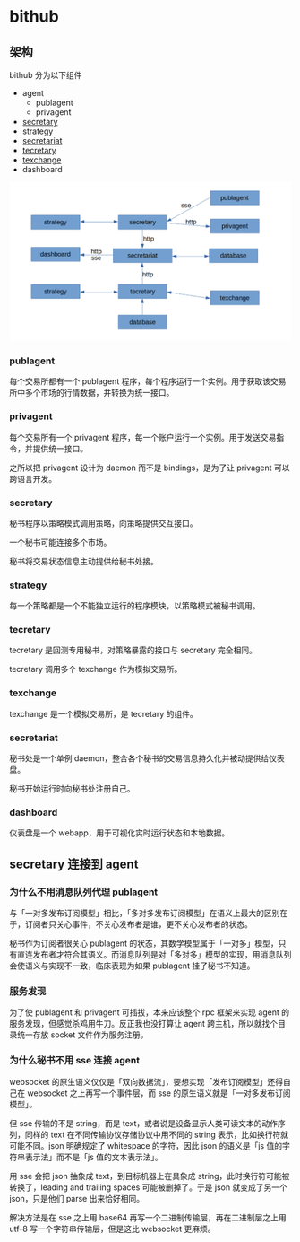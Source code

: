 # bithub

## 架构

bithub 分为以下组件

- agent
    - publagent
    - privagent
- [secretary](https://github.com/bithub-framework/secretary)
- strategy
- [secretariat](https://github.com/bithub-framework/secretariat)
- [tecretary](https://github.com/bithub-framework/tecretary)
- [texchange](https://github.com/bithub-framework/texchange)
- dashboard

![architecture](./arch.png)

### publagent

每个交易所都有一个 publagent 程序，每个程序运行一个实例。用于获取该交易所中多个市场的行情数据，并转换为统一接口。

### privagent

每个交易所有一个 privagent 程序，每一个账户运行一个实例。用于发送交易指令，并提供统一接口。

之所以把 privagent 设计为 daemon 而不是 bindings，是为了让 privagent 可以跨语言开发。

### secretary

秘书程序以策略模式调用策略，向策略提供交互接口。

一个秘书可能连接多个市场。

秘书将交易状态信息主动提供给秘书处接。

### strategy

每一个策略都是一个不能独立运行的程序模块，以策略模式被秘书调用。

### tecretary

tecretary 是回测专用秘书，对策略暴露的接口与 secretary 完全相同。

tecretary 调用多个 texchange 作为模拟交易所。

### texchange

texchange 是一个模拟交易所，是 tecretary 的组件。

### secretariat

秘书处是一个单例 daemon，整合各个秘书的交易信息持久化并被动提供给仪表盘。

秘书开始运行时向秘书处注册自己。

### dashboard

仪表盘是一个 webapp，用于可视化实时运行状态和本地数据。

## secretary 连接到 agent

### 为什么不用消息队列代理 publagent

与「一对多发布订阅模型」相比，「多对多发布订阅模型」在语义上最大的区别在于，订阅者只关心事件，不关心发布者是谁，更不关心发布者的状态。

秘书作为订阅者很关心 publagent 的状态，其数学模型属于「一对多」模型，只有直连发布者才符合其语义。而消息队列是对「多对多」模型的实现，用消息队列会使语义与实现不一致，临床表现为如果 publagent 挂了秘书不知道。

### 服务发现

为了使 publagent 和 privagent 可插拔，本来应该整个 rpc 框架来实现 agent 的服务发现，但感觉杀鸡用牛刀。反正我也没打算让 agent 跨主机，所以就找个目录统一存放 socket 文件作为服务注册。

### 为什么秘书不用 sse 连接 agent

websocket 的原生语义仅仅是「双向数据流」，要想实现「发布订阅模型」还得自己在 websocket 之上再写一个事件层，而 sse 的原生语义就是「一对多发布订阅模型」。

但 sse 传输的不是 string，而是 text，或者说是设备显示人类可读文本的动作序列，同样的 text 在不同传输协议存储协议中用不同的 string 表示，比如换行符就可能不同。json 明确规定了 whitespace 的字符，因此 json 的语义是「js 值的字符串表示法」而不是「js 值的文本表示法」。

用 sse 会把 json 抽象成 text，到目标机器上在具象成 string，此时换行符可能被转换了，leading and trailing spaces 可能被删掉了。于是 json 就变成了另一个 json，只是他们 parse 出来恰好相同。

解决方法是在 sse 之上用 base64 再写一个二进制传输层，再在二进制层之上用 utf-8 写一个字符串传输层，但是这比 websocket 更麻烦。
